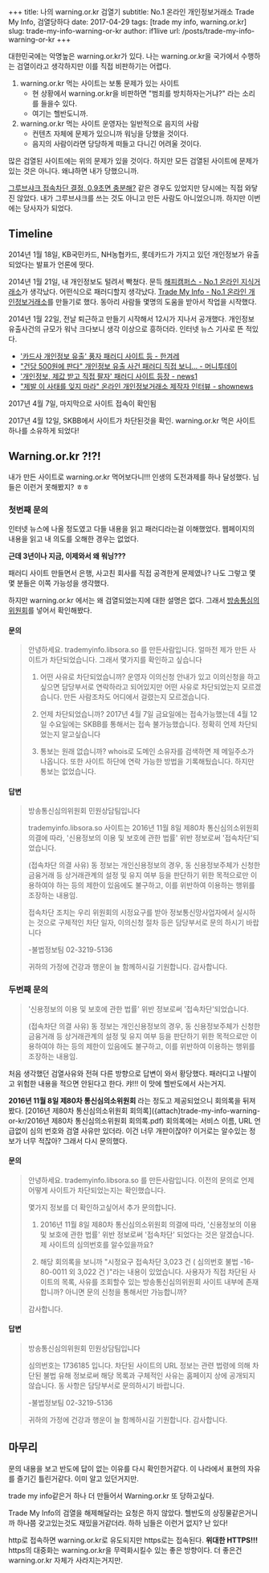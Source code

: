 +++
title: 나의 warning.or.kr 검열기
subtitle: No.1 온라인 개인정보거래소 Trade My Info, 검열당하다
date: 2017-04-29
tags: [trade my info, warning.or.kr]
slug: trade-my-info-warning-or-kr
author: if1live
url: /posts/trade-my-info-warning-or-kr
+++

대한민국에는 악명높은 warning.or.kr가 있다.
나는 warning.or.kr을 국가에서 수행하는 검열이라고 생각하지만 이를 직접 비판하기는 어렵다.

1. warning.or.kr 먹는 사이트는 보통 문제가 있는 사이트
   * 현 상황에서 warning.or.kr을 비판하면 "범죄를 방치하자는거냐?" 라는 소리를 들을수 있다.
   * 여기는 헬반도니까.
2. warning.or.kr 먹는 사이트 운영자는 일반적으로 음지의 사람
   * 컨텐츠 자체에 문제가 있으니까 워닝을 당했을 것이다.
   * 음지의 사람이라면 당당하게 떠들고 다니긴 어려울 것이다.

많은 검열된 사이트에는 위의 문제가 있을 것이다.
하지만 모든 검열된 사이트에 문제가 있는 것은 아니다.
왜냐하면 내가 당했으니까.

[그루브샤크 접속차단 결정, 0.9초면 충분해?](http://www.bloter.net/archives/179524)
같은 경우도 있었지만 당시에는 직접 와닿진 않았다.
내가 그루브샤크를 쓰는 것도 아니고 만든 사람도 아니었으니까.
하지만 이번에는 당사자가 되었다.

## Timeline

2014년 1월 18일, KB국민카드, NH농협카드, 롯데카드가 가지고 있던 개인정보가 유출되었다는 발표가 언론에 떳다.

2014년 1월 21일, 내 개인정보도 털려서 빡쳤다. 문득 [해피캠퍼스 - No.1 온라인 지식거래소][happy-campus]가 생각났다.
어떤식으로 패러디할지 생각났다. [Trade My Info - No.1 온라인 개인정보거래소][trade-my-info]를 만들기로 했다.
동아리 사람들 몇명의 도움을 받아서 작업을 시작했다.

2014년 1월 22일, 전날 퇴근하고 만들기 시작해서 12시가 지나서 공개했다.
개인정보 유출사건의 규모가 워낙 크다보니 생각 이상으로 흥하더라.
인터넷 뉴스 기사로 뜬 적있다.

* ['카드사 개인정보 유출' 풍자 패러디 사이트 등 - 한겨레](http://www.hani.co.kr/arti/economy/economy_general/621100.html)
* ["건당 500원에 판다" 개인정보 유출 사건 패러디 직접 보니... - 머니투데이](http://news.mt.co.kr/mtview.php?no=2014012315375980624&outlink=1&ref=)
* ['개인정보, 제값 받고 직접 팔자' 패러디 사이트 등장 - news1](http://news1.kr/articles/1510564)
* ["제발 이 사태를 잊지 마라" 온라인 개인정보거래소 제작자 인터뷰 - shownews](http://slownews.kr/18420)

2017년 4월 7일, 마지막으로 사이트 접속이 확인됨

2017년 4월 12일, SKBB에서 사이트가 차단된것을 확인. warning.or.kr 먹은 사이트 하나를 소유하게 되었다!


## Warning.or.kr ?!?!

내가 만든 사이트로 warning.or.kr 먹어보다니!!!
인생의 도전과제를 하나 달성했다.
님들은 이런거 못해봤지? ㅎㅎ

### 첫번째 문의

인터넷 뉴스에 나올 정도였고 다들 내용을 읽고 패러디라는걸 이해했었다.
웹페이지의 내용을 읽고 내 의도를 오해한 경우는 없었다.

**근데 3년이나 지금, 이제와서 왜 워닝???**

패러디 사이트 만들면서 은행, 사고친 회사를 직접 공격한게 문제였나?
나도 그렇고 몇몇 분들은 이쪽 가능성을 생각했다.

하지만 warning.or.kr 에서는 왜 검열되었는지에 대한 설명은 없다.
그래서 [방송통심의위원회][kocsc]를 넣어서 확인해봤다.

#### 문의

> 안녕하세요.
> trademyinfo.libsora.so 를 만든사람입니다. 얼마전 제가 만든 사이트가 차단되었습니다. 그래서 몇가지를 확인하고 싶습니다
>
> 1. 어떤 사유로 차단되었습니까?
> 운영자 이의신청 안내가 있고 이의신청을 하고싶으면 담당부서로 연락하라고 되어있지만 어떤 사유로 차단되었는지 모르겠습니다. 만든 사람조차도 어디에서 걸렸는지 모르겠습니다.
>
> 2. 언제 차단되었습니까?
> 2017년 4월 7일 금요일에는 접속가능했는데 4월 12일 수요일에는 SKBB를 통해서는 접속 불가능했습니다. 정확히 언제 차단되었는지 알고싶습니다
>
> 3. 통보는 원래 없습니까?
> whois로 도메인 소유자를 검색하면 제 메일주소가 나옵니다. 또한 사이트 하단에 연락 가능한 방법을 기록해뒀습니다. 하지만 통보는 없었습니다.

#### 답변

> 방송통신심의위원회 민원상담팀입니다
>
> trademyinfo.libsora.so 사이트는 2016년 11월 8일 제80차 통신심의소위원회 의결에 따라, '신용정보의 이용 및 보호에 관한 법률' 위반 정보로써 '접속차단'되었습니다.
>
> (접속차단 의결 사유)
> 동 정보는 개인신용정보의 경우, 동 신용정보주체가 신청한 금융거래 등 상거래관계의 설정 및 유지 여부 등을 판단하기 위한 목적으로만 이용하여야 하는 등의 제한이 있음에도 불구하고, 이를 위반하여 이용하는 행위를 조장하는 내용임.
>
> 접속차단 조치는 우리 위원회의 시정요구를 받아 정보통신망사업자에서 실시하는 것으로 구체적인 차단 일자, 이의신청 절차 등은 담당부서로 문의 하시기 바랍니다
>
> -불법정보팀 02-3219-5136
>
> 귀하의 가정에 건강과 행운이 늘 함께하시길 기원합니다.
> 감사합니다.

### 두번째 문의

> '신용정보의 이용 및 보호에 관한 법률' 위반 정보로써 '접속차단'되었습니다.
>
> (접속차단 의결 사유)
> 동 정보는 개인신용정보의 경우, 동 신용정보주체가 신청한 금융거래 등 상거래관계의 설정 및 유지 여부 등을 판단하기 위한 목적으로만 이용하여야 하는 등의 제한이 있음에도 불구하고, 이를 위반하여 이용하는 행위를 조장하는 내용임.

처음 생각했던 검열사유와 전혀 다른 방향으로 답변이 와서 황당했다.
패러디고 나발이고 위험한 내용을 적으면 안된다고 한다.
캬!!! 이 맛에 헬반도에서 사는거지.

**2016년 11월 8일 제80차 통신심의소위원회** 라는 정도고 제공되었으니 회의록을 뒤져봤다.
[2016년 제80차 통신심의소위원회 회의록]({attach}trade-my-info-warning-or-kr/2016년 제80차 통신심의소위원회 회의록.pdf)
회의록에는 서비스 이름, URL 언급없이 심의 번호와 검열 사유만 있더라.
이건 너무 개판이잖아? 이거로는 알수있는 정보가 너무 적잖아? 그래서 다시 문의했다.

#### 문의

> 안녕하세요.
> trademyinfo.libsora.so 를 만든사람입니다. 이전의 문의로 언제 어떻게 사이트가 차단되었는지는 확인했습니다.
>
> 몇가지 정보를 더 확인하고싶어서 추가 문의합니다.
>
> 1. 2016년 11월 8일 제80차 통신심의소위원회 의결에 따라, '신용정보의 이용 및 보호에 관한 법률' 위반 정보로써 '접속차단' 되었다는 것은 알겠습니다. 제 사이트의 심의번호를 알수있을까요?
>
> 2. 해당 회의록을 보니까 "시정요구 접속차단 3,023 건 ( 심의번호 불법 -16-80-0011 외 3,022 건 )"라는 내용이 있었습니다. 사용자가 직접 차단된 사이트의 목록, 사유를 조회할수 있는 방송통신심의위원회 사이트 내부에 존재합니까? 아니면 문의 신청을 통해서만 가능합니까?
>
> 감사합니다.

#### 답변

> 방송통신심의위원회 민원상담팀입니다
>
> 심의번호는 1736185 입니다. 차단된 사이트의 URL 정보는 관련 법령에 의해 차단된 불법 유해 정보로써 해당 목록과 구체적인 사유는 홈페이지 상에 공개되지 않습니다. 동 사항은 담당부서로 문의하시기 바랍니다.
>
>-불법정보팀 02-3219-5136
>
> 귀하의 가정에 건강과 행운이 늘 함께하시길 기원합니다.
> 감사합니다.


## 마무리

문의 내용을 보고 반도에 답이 없는 이유를 다시 확인한거같다.
이 나라에서 표현의 자유를 즐기긴 틀린거같다.
이미 알고 있던거지만.

trade my info같은거 하나 더 만들어서 Warning.or.kr 또 당하고싶다.

Trade My Info의 검열을 해제해달라는 요청은 하지 않았다.
헬반도의 상징물같은거니까 하나쯤 갖고있는것도 재밌을거같더라.
하하 님들은 이런거 없지? 난 있다!

http로 접속하면 warning.or.kr로 유도되지만 https로는 접속된다.
**위대한 HTTPS!!!**
https의 대중화는 warning.or.kr을 무력화시킬수 있는 좋은 방향이다.
더 좋은건 warning.or.kr 자체가 사라지는거지만.


[trade-my-info]: https://trademyinfo.libsora.so/
[kocsc]: http://kocsc.or.kr/
[happy-campus]: http://www.happycampus.com/
